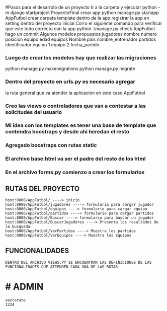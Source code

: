 #Pasos para el desarrolo de un proyecto
	Ir a la carpeta y ejecutar
	python -m django startproject ProyectoFinal
	crear app
        python manage.py startapp AppFutbol
	crear carpeta template dentro de la app
	registrar la app en setting dentro del proyecto inicial
	Corro el siguiente comando para verificar que este todo correcto con la app
		python .\manage.py check AppFutbol
	hago un commit
Algunos modelos propuestos
jugadores
	nombre
	numero
	posicion
	equipo
	edad
equipos
	Nombre
	pais
	nombre_entrenador
partidos
	identificador
	equipo 1
	equipo 2 
	fecha_partido

###  Luego de crear los modelos hay que realizar las migraciones
python manage.py makemigrations
python manage.py migrate
### Dentro del proyecto en urls.py es necesario agregar
  la ruta general que va atender la aplicacion en este caso AppFutbol
### Creo las views o controladores que van a contestar a las solicitudes del usuario

###  Mi idea con los templates es tener una base de template que contendra boostraps y desde ahi heredan el resto

### Agregado boostraps con rutas static

###  El archivo base.html va ser el padre del resto de los html 

### En el archivo forms.py comienzo a crear los formularios


## RUTAS DEL PROYECTO 
	host:8000/AppFutbol/ ----> inicio 
	host:8000/AppFutbol/jugadores ----> formulario para cargar jugador
	host:8000/AppFutbol/equipos ----> formulario para cargar equipo
	host:8000/AppFutbol/partidos ----> formulario para cargar partidos
	host:8000/AppFutbol/Buscar ----> formulario para buscar un jugador
	host:8000/AppFutbol/BuscarJugadores ----> Presenta los resultados de la busqueda 
	host:8000/AppFutbol/VerPartidos ----> Muestra los partidos
	host:8000/AppFutbol/VerEquipos ----> Muestra los Equipos


## FUNCIONALIDADES 
	DENTRO DEL ARCHIVO VIEWS.PY SE ENCUENTRAN LAS DEFINICIONES DE LAS FUNCIONALIDADES QUE ATIENDEN CADA UNA DE LAS RUTAS
# # ADMIN 
	aazcarate
	1234
